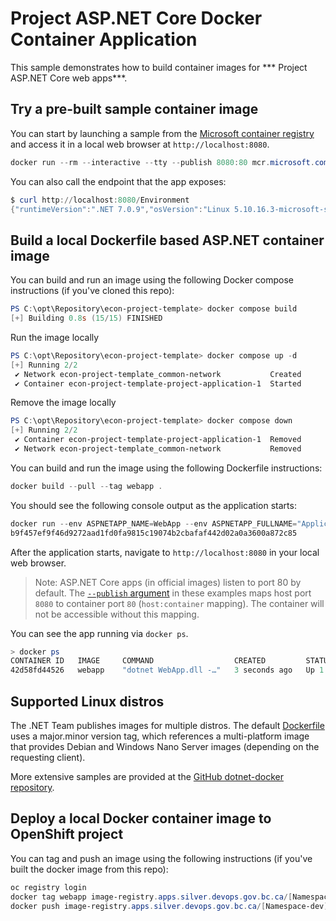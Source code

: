 # Project ASP.NET Core Docker Container Application

This sample demonstrates how to build container images for *** Project ASP.NET Core web apps***. 

## Try a pre-built sample container image

You can start by launching a sample from the [Microsoft container registry](https://mcr.microsoft.com/) and access it in a local web browser at `http://localhost:8080`.

```powershell
docker run --rm --interactive --tty --publish 8080:80 mcr.microsoft.com/dotnet/samples:aspnetapp
```

You can also call the endpoint that the app exposes:

```powershell
$ curl http://localhost:8080/Environment
{"runtimeVersion":".NET 7.0.9","osVersion":"Linux 5.10.16.3-microsoft-standard-WSL2 #1 SMP Fri Apr 2 22:23:49 UTC 2021","osArchitecture":"X64","user":"root","processorCount":8,"totalAvailableMemoryBytes":26672091136,"memoryLimit":9223372036854771712,"memoryUsage":28987392,"hostName":"541501cd8ab4"}
```

## Build a local Dockerfile based ASP.NET container image

You can build and run an image using the following Docker compose instructions (if you've cloned this repo):
```powershell
PS C:\opt\Repository\econ-project-template> docker compose build
[+] Building 0.8s (15/15) FINISHED
```

Run the image locally
```powershell
PS C:\opt\Repository\econ-project-template> docker compose up -d
[+] Running 2/2
 ✔ Network econ-project-template_common-network           Created
 ✔ Container econ-project-template-project-application-1  Started
```
Remove the image locally
```powershell
PS C:\opt\Repository\econ-project-template> docker compose down
[+] Running 2/2
 ✔ Container econ-project-template-project-application-1  Removed
 ✔ Network econ-project-template_common-network           Removed
```

You can build and run the image using the following Dockerfile instructions:

```powershell
docker build --pull --tag webapp .
```

You should see the following console output as the application starts:

```powershell
docker run --env ASPNETAPP_NAME=WebApp --env ASPNETAPP_FULLNAME="Application Name" --detach --publish 8080:80 webapp
b9f457ef9f46d9272aad1fd0fa9815c19074b2cbafaf442d02a0a3600a872c85
```

After the application starts, navigate to `http://localhost:8080` in your local web browser.

> Note: ASP.NET Core apps (in official images) listen to port 80 by default. The [`--publish` argument](https://docs.docker.com/engine/reference/commandline/run/#publish) in these examples maps host port `8080` to container port `80` (`host:container` mapping). The container will not be accessible without this mapping. 

You can see the app running via `docker ps`.

```powershell
> docker ps
CONTAINER ID   IMAGE     COMMAND                  CREATED         STATUS                           PORTS                  NAMES
42d58fd44526   webapp    "dotnet WebApp.dll -…"   3 seconds ago   Up 1 second (health: starting)   0.0.0.0:8080->80/tcp   happy_boy
```
## Supported Linux distros

The .NET Team publishes images for multiple distros. The default [Dockerfile](Dockerfile) uses a major.minor version tag, which references a multi-platform image that provides Debian and Windows Nano Server images (depending on the requesting client).

More extensive samples are provided at the [GitHub dotnet-docker repository](https://github.com/dotnet/dotnet-docker).

## Deploy a local Docker container image to OpenShift project

You can tag and push an image using the following instructions (if you've built the docker image from this repo):

```powershell
oc registry login
docker tag webapp image-registry.apps.silver.devops.gov.bc.ca/[Namespace-dev]/webappimage
docker push image-registry.apps.silver.devops.gov.bc.ca/[Namespace-dev]/webappimage:latest
```
